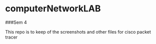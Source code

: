 # computerNetworkLAB

###Sem 4

This repo is to keep of the screenshots and other files for cisco packet tracer
